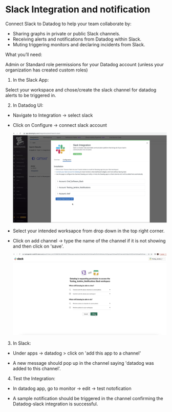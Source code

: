 # Slack Integration and notification
Connect Slack to Datadog to help your team collaborate by:

* Sharing graphs in private or public Slack channels.
* Receiving alerts and notifications from Datadog within Slack.
* Muting triggering monitors and declaring incidents from Slack.

What you’ll need:

  Admin or Standard role permissions for your Datadog account (unless your organization has created custom roles)


1. In the Slack App: 

Select your workspace and chose/create the slack channel for datadog alerts to be triggered in.

2. In Datadog UI:

* Navigate to Integration -> select slack

* Click on Configure -> connect slack account

   ![Connecting slack channel](images/Slack_integration.png)

* Select your intended worksapce from drop down in the top right corner.

* Click on add channel -> type the name of the channel if it is not showing and then click on 'save'.

   ![Selecting slack workspace](images/Slack_workspace.png)


3. In Slack:

* Under apps -> datadog > click on 'add this app to a channel'

* A new message should pop up in the channel saying 'datadog was added to this channel'.


4. Test the Integration:

* In datadog app, go to monitor -> edit -> test notofication

* A sample notification should be triggered in the channel confirming the Datadog-slack integration is successful.

